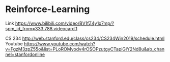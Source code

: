 # Reinforce-Learning
Link
https://www.bilibili.com/video/BV1fZ4y1x7mp/?spm_id_from=333.788.videocard.1

CS 234 
http://web.stanford.edu/class/cs234/CS234Win2019/schedule.html
Youtube
https://www.youtube.com/watch?v=FgzM3zpZ55o&list=PLoROMvodv4rOSOPzutgyCTapiGlY2Nd8u&ab_channel=stanfordonline
